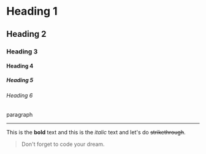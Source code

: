 <!-- Heading -->

# Heading 1

## Heading 2

### Heading 3

#### Heading 4

##### Heading 5

###### Heading 6

<!-- Line -->

paragraph

---

<!-- Text attrubutes -->

This is the **bold** text and this is
the _italic_ text and let's do
~~strikethrough~~.

<!-- Quote -->

> Don't forget to code your dream.

<!-- Bullet list -->
